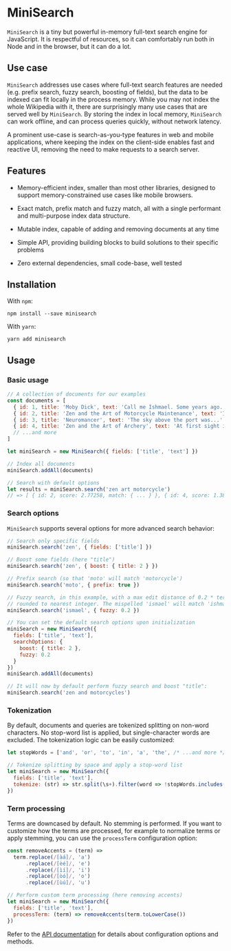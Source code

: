 # MiniSearch

`MiniSearch` is a tiny but powerful in-memory full-text search engine for
JavaScript. It is respectful of resources, so it can comfortably run both in
Node and in the browser, but it can do a lot.

## Use case

`MiniSearch` addresses use cases where full-text search features are needed
(e.g. prefix search, fuzzy search, boosting of fields), but the data to be
indexed can fit locally in the process memory. While you may not index the whole
Wikipedia with it, there are surprisingly many use cases that are served well by
`MiniSearch`. By storing the index in local memory, `MiniSearch` can work
offline, and can process queries quickly, without network latency.

A prominent use-case is search-as-you-type features in web and mobile
applications, where keeping the index on the client-side enables fast and
reactive UI, removing the need to make requests to a search server.


## Features

  * Memory-efficient index, smaller than most other libraries, designed to
    support memory-constrained use cases like mobile browsers.

  * Exact match, prefix match and fuzzy match, all with a single performant and
    multi-purpose index data structure.

  * Mutable index, capable of adding and removing documents at any time

  * Simple API, providing building blocks to build solutions to
    their specific problems

  * Zero external dependencies, small code-base, well tested


## Installation

With `npm`:

```
npm install --save minisearch
```

With `yarn`:

```
yarn add minisearch
```

## Usage

### Basic usage

```javascript
// A collection of documents for our examples
const documents = [
  { id: 1, title: 'Moby Dick', text: 'Call me Ishmael. Some years ago...' },
  { id: 2, title: 'Zen and the Art of Motorcycle Maintenance', text: 'I can see by my watch...' },
  { id: 3, title: 'Neuromancer', text: 'The sky above the port was...' },
  { id: 4, title: 'Zen and the Art of Archery', text: 'At first sight it must seem...' },
  // ...and more
]

let miniSearch = new MiniSearch({ fields: ['title', 'text'] })

// Index all documents
miniSearch.addAll(documents)

// Search with default options
let results = miniSearch.search('zen art motorcycle')
// => [ { id: 2, score: 2.77258, match: { ... } }, { id: 4, score: 1.38629, match: { ... } } ]
```

### Search options

`MiniSearch` supports several options for more advanced search behavior:

```javascript
// Search only specific fields
miniSearch.search('zen', { fields: ['title'] })

// Boost some fields (here "title")
miniSearch.search('zen', { boost: { title: 2 } })

// Prefix search (so that 'moto' will match 'motorcycle')
miniSearch.search('moto', { prefix: true })

// Fuzzy search, in this example, with a max edit distance of 0.2 * term length,
// rounded to nearest integer. The mispelled 'ismael' will match 'ishmael'.
miniSearch.search('ismael', { fuzzy: 0.2 })

// You can set the default search options upon initialization
miniSearch = new MiniSearch({
  fields: ['title', 'text'],
  searchOptions: {
    boost: { title: 2 },
    fuzzy: 0.2
  }
})
miniSearch.addAll(documents)

// It will now by default perform fuzzy search and boost "title":
miniSearch.search('zen and motorcycles')
```

### Tokenization

By default, documents and queries are tokenized splitting on non-word
characters. No stop-word list is applied, but single-character words are
excluded. The tokenization logic can be easily customized:

```javascript
let stopWords = ['and', 'or', 'to', 'in', 'a', 'the', /* ...and more */ ]

// Tokenize splitting by space and apply a stop-word list
let miniSearch = new MiniSearch({
  fields: ['title', 'text'],
  tokenize: (str) => str.split(\s+).filter(word => !stopWords.includes(word))
})
```

### Term processing

Terms are downcased by default. No stemming is performed. If you want to
customize how the terms are processed, for example to normalize terms or apply
stemming, you can use the `processTerm` configuration option:

```javascript
const removeAccents = (term) =>
  term.replace(/[àá]/, 'a')
      .replace(/[èé]/, 'e')
      .replace(/[ìí]/, 'i')
      .replace(/[òó]/, 'o')
      .replace(/[ùú]/, 'u')

// Perform custom term processing (here removing accents)
let miniSearch = new MiniSearch({
  fields: ['title', 'text'],
  processTerm: (term) => removeAccents(term.toLowerCase())
})
```

Refer to the [API documentation](https://lucaong.github.io/minisearch/identifiers.html)
for details about configuration options and methods.
